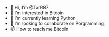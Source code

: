 - 👋 Hi, I’m @TarR87
- 👀 I’m interested in Bitcoin
- 🌱 I’m currently learning Python
- 💞️ I’m looking to collaborate on Porgramming
- 📫 How to reach me Bitcoin

<!---
TarR87/TarR87 is a ✨ special ✨ repository because its `README.md` (this file) appears on your GitHub profile.
You can click the Preview link to take a look at your changes.
--->
